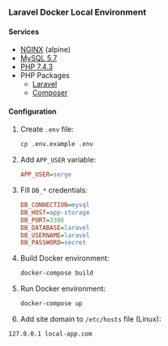 ### Laravel Docker Local Environment

#### Services

* [NGINX](https://hub.docker.com/_/nginx) (alpine)
* [MySQL 5.7](https://hub.docker.com/_/mysql)
* [PHP 7.4.3](https://hub.docker.com/_/php)
* PHP Packages
    * [Laravel](https://laravel.com/docs/7.x)
    * [Composer](https://hub.docker.com/_/composer)

#### Configuration

1. Create `.env` file:

    ```bash
    cp .env.example .env
    ```

2. Add `APP_USER` variable:
    ```ini
    APP_USER=serge
    ```
   
3. Fill `DB_*` credentials:

    ```ini
    DB_CONNECTION=mysql
    DB_HOST=app-storage
    DB_PORT=3306
    DB_DATABASE=laravel
    DB_USERNAME=laravel
    DB_PASSWORD=secret
    ```
   
4. Build Docker environment:

    ```bash
    docker-compose build
    ```

5. Run Docker environment:

    ```bash
    docker-compose up
    ```
   
6. Add site domain to `/etc/hosts` file (Linux):

```text
127.0.0.1 local-app.com
```
